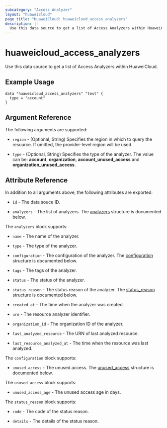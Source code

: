 ```yaml
---
subcategory: "Access Analyzer"
layout: "huaweicloud"
page_title: "HuaweiCloud: huaweicloud_access_analyzers"
description: |-
  Use this data source to get a list of Access Analyzers within HuaweiCloud.
---
```


# huaweicloud_access_analyzers

Use this data source to get a list of Access Analyzers within HuaweiCloud.

## Example Usage

```hcl
data "huaweicloud_access_analyzers" "test" {
  type = "account"
}
```

## Argument Reference

The following arguments are supported:

* `region` - (Optional, String) Specifies the region in which to query the resource.
  If omitted, the provider-level region will be used.

* `type` - (Optional, String) Specifies the type of the analyzer.
  The value can be: **account**, **organization**, **account_unused_access** and **organization_unused_access**.

## Attribute Reference

In addition to all arguments above, the following attributes are exported:

* `id` - The data souce ID.

* `analyzers` - The list of analyzers.
  The [analyzers](#analyzers) structure is documented below.

<a name="analyzers"></a>
The `analyzers` block supports:

* `name` - The name of the analyzer.

* `type` - The type of the analyzer.

* `configuration` - The configuration of the analyzer.
  The [configuration](#configuration) structure is documented below.

* `tags` - The tags of the analyzer.

* `status` - The status of the analyzer.

* `status_reason` - The status reason of the analyzer.
  The [status_reason](#status_reason) structure is documented below.

* `created_at` - The time when the analyzer was created.

* `urn` - The resource analyzer identifier.

* `organization_id` - The organization ID of the analyzer.

* `last_analyzed_resource` - The URN of last analyzed resource.

* `last_resource_analyzed_at` - The time when the resource was last analyzed.

<a name="configuration"></a>
The `configuration` block supports:

* `unused_access` - The unused access.
  The [unused_access](#unused_access) structure is documented below.

<a name="unused_access"></a>
The `unused_access` block supports:

* `unused_access_age` - The unused access age in days.

<a name="status_reason"></a>
The `status_reason` block supports:

* `code` - The code of the status reason.

* `details` - The details of the status reason.

